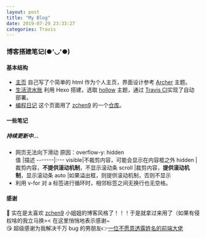 ```yaml
---
layout: post
title: "My Blog"
date: 2019-07-29 23:33:27
categories: Travis
---
```

### 博客搭建笔记(●'◡'●)

#### 基本结构  
- [主页](https://lsq210.github.io/)  自己写了个简单的 html 作为个人主页，界面设计参考 [Archer](https://github.com/fi3ework/hexo-theme-archer) 主题。
- [生活流水账](https://lsq210.github.io/life/) 利用 Hexo 搭建，选取 [hollow](https://github.com/zchen9/hexo-theme-hollow) 主题，通过 [Travis CI](https://travis-ci.com/)实现了自动部署。
- [编程日记](https://lsq210.github.io/code/) 这个页面用了 [zchen9](https://github.com/zchen9) 的一个[仓库](https://github.com/zchen9/code)。

#### 一些笔记
##### 持续更新中...
- 网页无法向下滑动 原因：overflow-y: hidden   
   值     |描述
   -------|:---
   visible|不裁剪内容，可能会显示在内容框之外
   hidden |裁剪内容，**不提供滚动机制**，不显示滚动条
   scroll |裁剪内容，**提供滚动机制**，显示滚动条
   auto   |如果溢出框，则提供滚动机制，否则不显示
- 利用 v-for 对 a 标签进行循环时，相邻标签之间无换行也无空格。  

#### 感谢
💖 实在是太喜欢 [zchen9](https://github.com/zchen9) 小姐姐的博客风格了！！！于是就拿过来用了（如果有侵权啥的我立马换>< 在这里悄悄地表示感谢~  
😘 超级感谢为我解决千万 bug 的男朋友👉[一位不愿意透露姓名的前端大佬](https://github.com/CS-Tao)